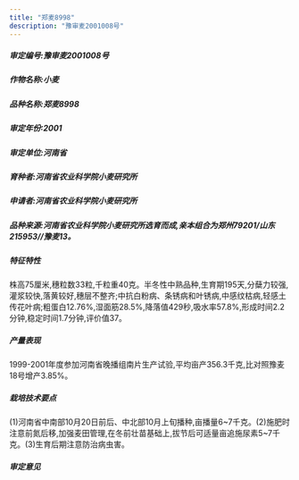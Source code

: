 ```yaml
---
title: "郑麦8998"
description: "豫审麦2001008号"
---
```

##### 审定编号:豫审麦2001008号

##### 作物名称:小麦

##### 品种名称:郑麦8998

##### 审定年份:2001

##### 审定单位:河南省

##### 育种者:河南省农业科学院小麦研究所

##### 申请者:河南省农业科学院小麦研究所

##### 品种来源:河南省农业科学院小麦研究所选育而成,亲本组合为郑州79201/山东215953//豫麦13。

##### 特征特性
株高75厘米,穗粒数33粒,千粒重40克。半冬性中熟品种,生育期195天,分蘖力较强,灌浆较快,落黄较好,穗层不整齐;中抗白粉病、条锈病和叶锈病,中感纹枯病,轻感土传花叶病;粗蛋白12.76%,湿面筋28.5%,降落值429秒,吸水率57.8%,形成时间2.2分钟,稳定时间1.7分钟,评价值37。

##### 产量表现
1999-2001年度参加河南省晚播组南片生产试验,平均亩产356.3千克,比对照豫麦18号增产3.85%。

##### 栽培技术要点
(1)河南省中南部10月20日前后、中北部10月上旬播种,亩播量6~7千克。(2)施肥时注意前氮后移,加强麦田管理,在冬前壮苗基础上,拔节后可适量亩追施尿素5~7千克。(3)生育后期注意防治病虫害。

##### 审定意见


